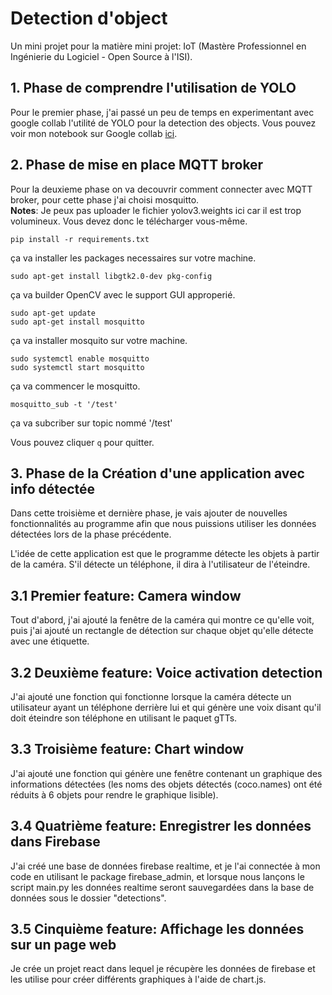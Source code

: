 # Detection d'object
Un mini projet pour la matière mini projet: IoT (Mastère Professionnel en Ingénierie du Logiciel - Open Source à l'ISI).

## 1. Phase de comprendre l'utilisation de YOLO
Pour le premier phase, j'ai passé un peu de temps en experimentant avec google collab l'utilité de YOLO pour la detection des objects. Vous pouvez voir mon notebook sur Google collab [ici](https://colab.research.google.com/drive/1VSr4PVOL2Hj9FASWaUyxOUUAWA3vYCYB?usp=sharing).

## 2. Phase de mise en place MQTT broker
Pour la deuxieme phase on va decouvrir comment connecter avec MQTT broker, pour cette phase j'ai choisi mosquitto.  
**Notes**: Je peux pas uploader le fichier yolov3.weights ici car il est trop volumineux. Vous devez donc le télécharger vous-même.
```
pip install -r requirements.txt
```
ça va installer les packages necessaires sur votre machine.

```
sudo apt-get install libgtk2.0-dev pkg-config
```
ça va builder OpenCV avec le support GUI approperié.

```
sudo apt-get update
sudo apt-get install mosquitto
```
ça va installer mosquito sur votre machine.

```
sudo systemctl enable mosquitto
sudo systemctl start mosquitto
```
ça va commencer le mosquitto.
```
mosquitto_sub -t '/test'
```
ça va subcriber sur topic nommé '/test'


Vous pouvez cliquer `q` pour quitter.

## 3. Phase de la Création d'une application avec info détectée
Dans cette troisième et dernière phase, je vais ajouter de nouvelles fonctionnalités au programme afin que nous puissions utiliser les données détectées lors de la phase précédente.  

L'idée de cette application est que le programme détecte les objets à partir de la caméra. S'il détecte un téléphone, il dira à l'utilisateur de l'éteindre.

## 3.1 Premier feature: Camera window
Tout d'abord, j'ai ajouté la fenêtre de la caméra qui montre ce qu'elle voit, puis j'ai ajouté un rectangle de détection sur chaque objet qu'elle détecte avec une étiquette.

## 3.2 Deuxième feature: Voice activation detection
J'ai ajouté une fonction qui fonctionne lorsque la caméra détecte un utilisateur ayant un téléphone derrière lui et qui génère une voix disant qu'il doit éteindre son téléphone en utilisant le paquet gTTs.

## 3.3 Troisième feature: Chart window
J'ai ajouté une fonction qui génère une fenêtre contenant un graphique des informations détectées (les noms des objets détectés (coco.names) ont été réduits à 6 objets pour rendre le graphique lisible).

## 3.4 Quatrième feature: Enregistrer les données dans Firebase
J'ai créé une base de données firebase realtime, et je l'ai connectée à mon code en utilisant le package firebase_admin, et lorsque nous lançons le script main.py les données realtime seront sauvegardées dans la base de données sous le dossier "detections".

## 3.5 Cinquième feature: Affichage les données sur un page web
Je crée un projet react dans lequel je récupère les données de firebase et les utilise pour créer différents graphiques à l'aide de chart.js.